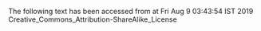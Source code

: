 The following text has been accessed from at Fri Aug 9 03:43:54 IST 2019
Creative_Commons_Attribution-ShareAlike_License
